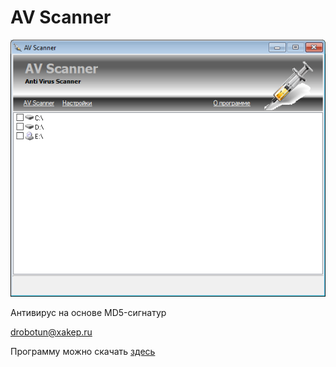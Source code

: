 # AV Scanner
![AV_Scanner](AV_Scanner.png)

Антивирус на основе MD5-сигнатур

drobotun@xakep.ru

Программу можно скачать [здесь](https://yadi.sk/d/W7_7tGMb2L8vxQ)
